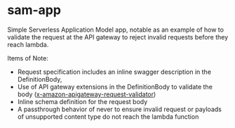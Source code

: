 # sam-app

Simple Serverless Application Model app, notable as an example of how to validate the request at the API gateway to reject invalid requests before they reach lambda.

Items of Note:

* Request specification includes an inline swagger description in the DefinitionBody,
* Use of API gateway extensions in the DefinitionBody to validate the body ([x-amazon-apigateway-request-validator](https://docs.aws.amazon.com/apigateway/latest/developerguide/api-gateway-swagger-extensions-request-validator.html))
* Inline schema definition for the request body
* A passthrough behavior of never to ensure invalid request or payloads of unsupported content type do not reach the lambda function

